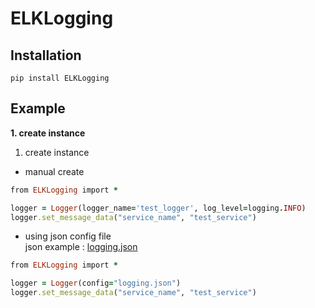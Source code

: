 # ELKLogging

## Installation

```
pip install ELKLogging
```

## Example

__1. create instance__
1. create instance

  * manual create
  ```ruby
  from ELKLogging import *
  
  logger = Logger(logger_name='test_logger', log_level=logging.INFO)
  logger.set_message_data("service_name", "test_service")
  ```
  
  * using json config file  
  json example : [logging.json](https://github.com/pyd0309/ELKLogging/blob/master/ELKLogging/logging.json)
  ```ruby
  from ELKLogging import *
  
  logger = Logger(config="logging.json")
  logger.set_message_data("service_name", "test_service")
  ```
  
  

